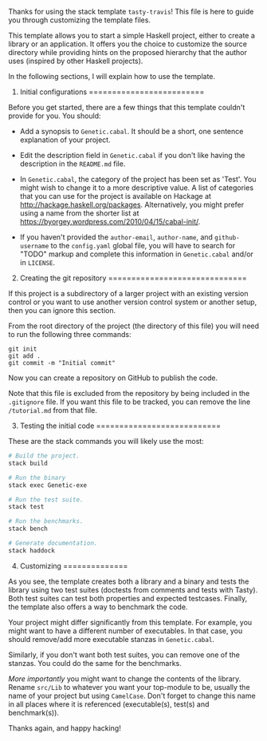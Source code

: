 
Thanks for using the stack template `tasty-travis`! This file is here to guide
you through customizing the template files.

This template allows you to start a simple Haskell project, either to create a
library or an application. It offers you the choice to customize the source
directory while providing hints on the proposed hierarchy that the author uses
(inspired by other Haskell projects).

In the following sections, I will explain how to use the template.

1. Initial configurations
=========================

Before you get started, there are a few things that this template couldn't
provide for you. You should:

* Add a synopsis to `Genetic.cabal`. It should be a short, one sentence
  explanation of your project.

* Edit the description field in `Genetic.cabal` if you don't like having
  the description in the `README.md` file.

* In `Genetic.cabal`, the category of the project has been set as 'Test'.
  You might wish to change it to a more descriptive value. A list of
  categories that you can use for the project is available on Hackage at
  <http://hackage.haskell.org/packages>. Alternatively, you might prefer using
  a name from the shorter list at
  <https://byorgey.wordpress.com/2010/04/15/cabal-init/>.

* If you haven't provided the `author-email`, `author-name`, and
  `github-username` to the `config.yaml` global file, you will have to search
  for "TODO" markup and complete this information in `Genetic.cabal` and/or
  in `LICENSE`.

2. Creating the git repository
==============================

If this project is a subdirectory of a larger project with an existing version
control or you want to use another version control system or another setup,
then you can ignore this section.

From the root directory of the project (the directory of this file) you will
need to run the following three commands:

    git init
    git add .
    git commit -m "Initial commit"

Now you can create a repository on GitHub to publish the code.

Note that this file is excluded from the repository by being included in the
`.gitignore` file. If you want this file to be tracked, you can remove the
line `/tutorial.md` from that file.

3. Testing the initial code
===========================

These are the stack commands you will likely use the most:

``` sh
# Build the project.
stack build

# Run the binary
stack exec Genetic-exe

# Run the test suite.
stack test

# Run the benchmarks.
stack bench

# Generate documentation.
stack haddock
```

4. Customizing
==============

As you see, the template creates both a library and a binary and tests the
library using two test suites (doctests from comments and tests with Tasty).
Both test suites can test both properties and expected testcases. Finally,
the template also offers a way to benchmark the code.

Your project might differ significantly from this template. For example, you
might want to have a different number of executables. In that case, you should
remove/add more executable stanzas in `Genetic.cabal`.

Similarly, if you don't want both test suites, you can remove one of the
stanzas. You could do the same for the benchmarks.

*More importantly* you might want to change the contents of the library.
Rename `src/Lib` to whatever you want your top-module to be, usually the name
of your project but using `CamelCase`. Don't forget to change this name in all
places where it is referenced (executable(s), test(s) and benchmark(s)).

Thanks again, and happy hacking!